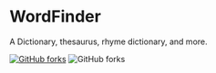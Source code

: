 # WordFinder
A Dictionary, thesaurus, rhyme dictionary, and more.

[![GitHub forks](https://img.shields.io/github/forks/calebeby/WordFinder.svg?style=social)](#fork-destination-box)
![GitHub forks](https://img.shields.io/github/forks/badges/shields.svg?style=social&label=Fork&maxAge=2592000)
